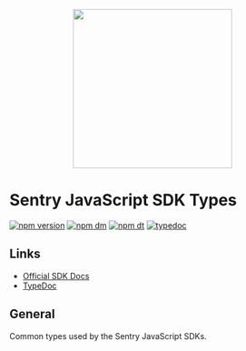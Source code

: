 <p align="center">
  <a href="https://sentry.io" target="_blank" align="center">
    <img src="https://sentry-brand.storage.googleapis.com/sentry-logo-black.png" width="280">
  </a>
  <br />
</p>

# Sentry JavaScript SDK Types

[![npm version](https://img.shields.io/npm/v/@sentry/types.svg)](https://www.npmjs.com/package/@sentry/types)
[![npm dm](https://img.shields.io/npm/dm/@sentry/types.svg)](https://www.npmjs.com/package/@sentry/types)
[![npm dt](https://img.shields.io/npm/dt/@sentry/types.svg)](https://www.npmjs.com/package/@sentry/types)
[![typedoc](https://img.shields.io/badge/docs-typedoc-blue.svg)](http://getsentry.github.io/sentry-javascript/)

## Links

- [Official SDK Docs](https://docs.sentry.io/quickstart/)
- [TypeDoc](http://getsentry.github.io/sentry-javascript/)

## General

Common types used by the Sentry JavaScript SDKs.
